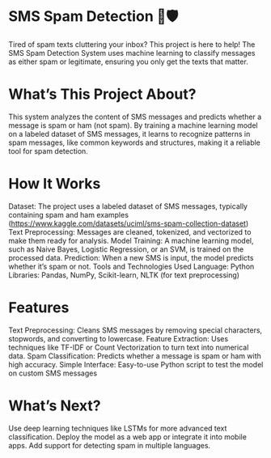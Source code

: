 # SMS Spam Detection 📱🛡️
Tired of spam texts cluttering your inbox? This project is here to help! The SMS Spam Detection System uses machine learning to classify messages as either spam or legitimate, ensuring you only get the texts that matter.

# What’s This Project About?
This system analyzes the content of SMS messages and predicts whether a message is spam or ham (not spam). By training a machine learning model on a labeled dataset of SMS messages, it learns to recognize patterns in spam messages, like common keywords and structures, making it a reliable tool for spam detection.

# How It Works
Dataset: The project uses a labeled dataset of SMS messages, typically containing spam and ham examples (https://www.kaggle.com/datasets/uciml/sms-spam-collection-dataset)
Text Preprocessing: Messages are cleaned, tokenized, and vectorized to make them ready for analysis.
Model Training: A machine learning model, such as Naive Bayes, Logistic Regression, or an SVM, is trained on the processed data.
Prediction: When a new SMS is input, the model predicts whether it’s spam or not.
Tools and Technologies Used
Language: Python
Libraries: Pandas, NumPy, Scikit-learn, NLTK (for text preprocessing)

# Features
Text Preprocessing: Cleans SMS messages by removing special characters, stopwords, and converting to lowercase.
Feature Extraction: Uses techniques like TF-IDF or Count Vectorization to turn text into numerical data.
Spam Classification: Predicts whether a message is spam or ham with high accuracy.
Simple Interface: Easy-to-use Python script to test the model on custom SMS messages

# What’s Next?
Use deep learning techniques like LSTMs for more advanced text classification.
Deploy the model as a web app or integrate it into mobile apps.
Add support for detecting spam in multiple languages.
